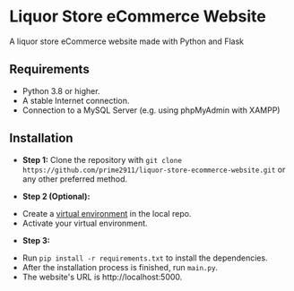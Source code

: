 # Liquor Store eCommerce Website
A liquor store eCommerce website made with Python and Flask


## Requirements
* Python 3.8 or higher.
* A stable Internet connection.
* Connection to a MySQL Server (e.g. using phpMyAdmin with XAMPP)


## Installation


* **Step 1:** Clone the repository with `git clone https://github.com/prime2911/liquor-store-ecommerce-website.git` or any other preferred method.


* **Step 2 (Optional):**
 - Create a [virtual environment](https://docs.python.org/3/library/venv.html) in the local repo.
 - Activate your virtual environment.


* **Step 3:**
 - Run `pip install -r requirements.txt` to install the dependencies.
 - After the installation process is finished, run `main.py`.
 - The website's URL is http://localhost:5000.